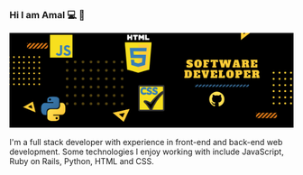 
### Hi I am Amal 💻 👋


<img src="https://raw.githubusercontent.com/Amalcxc/Amalcxc/main/SOFTWARE%20DEVELOPER.png">


I'm a full stack developer with experience in front-end and back-end web development. Some technologies I enjoy working with include JavaScript, Ruby on Rails, Python, HTML and CSS.


